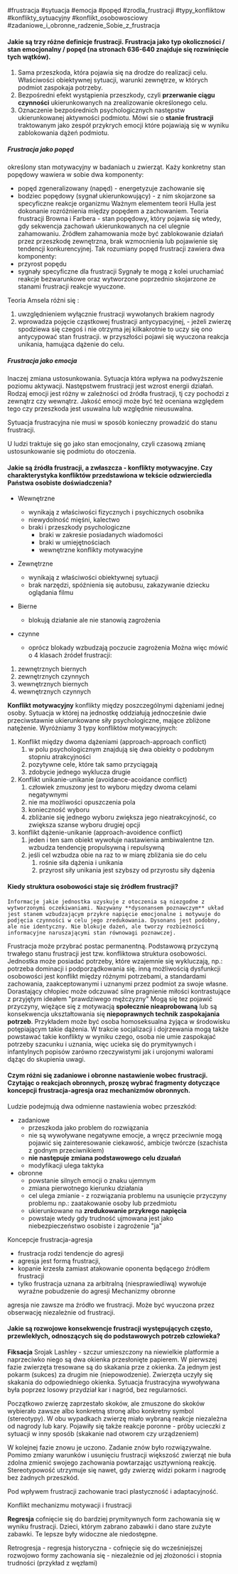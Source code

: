 
#frustracja #sytuacja #emocja #popęd #zrodla_frustracji #typy_konfliktow #konflikty_sytuacyjny #konflikt_osobowosciowy #zadaniowe_i_obronne_radzenie_Sobie_z_frustracja

#### Jakie są trzy różne definicje frustracji. **Frustracja jako typ okoliczności / stan emocjonalny / popęd** (na stronach 636-640 znajduje się rozwinięcie tych wątków).
1. Sama przeszkoda, która pojawia się na drodze do realizacji celu. Właściwości obiektywnej sytuacji, warunki zewnętrze, w których podmiot zaspokaja potrzeby.
2. Bezpośredni efekt wystąpienia przeszkody, czyli **przerwanie ciągu czynności** ukierunkowanych na zrealizowanie określonego celu.
3. Oznaczenie bezpośrednich psychologicznych następstw ukierunkowanej aktywności podmiotu. Mówi sie o **stanie frustracji** traktowanym jako zespół przykrych emocji które pojawiają się w wyniku zablokowania dążeń podmiotu.

##### Frustracja jako popęd
określony stan motywacyjny w badaniach u zwierząt. Każy konkretny stan popędowy wawiera w sobie dwa komponenty:
- popęd zgeneralizowany (napęd) - energetyzuje zachowanie się
- bodziec popędowy (sygnał ukierunkowujący) - z nim skojarzone sa specyficzne reakcje organizmu
Ważnym elementem teorii Hulla jest dokonanie rozróżnienia między popędem a zachowaniem.
Teoria frustracji Browna i Farbera - stan popędowy, który pojawia się wtedy, gdy sekwencja zachowań ukierunkowanych na cel ulegnie zahamowaniu. Źródłem zahamowania może być zablokowanie działań przez przeszkodę zewnętrzna, brak wzmocnienia lub pojawienie się tendencji konkurencyjnej. Tak rozumiany popęd frustracji zawiera dwa komponenty:
- przyrost popędu
- sygnały specyficzne dla frustracji
Sygnały te mogą z kolei uruchamiać reakcje bezwarunkowe oraz wytworzone poprzednio skojarzone ze stanami frustracji reakcje wyuczone.

Teoria Amsela różni się :
1. uwzględnieniem wyłącznie frustracji wywołanych brakiem nagrody
2. wprowadza pojęcie cząstkowej frustracji antycypacyjnej, - jeżeli zwierzę spodziewa się czegoś i nie otrzyma jej kilkakrotnie to uczy się ono antycypować stan frustracji. w przyszłości pojawi się wyuczona reakcja unikania, hamująca dążenie do celu.

##### Frustracja jako emocja
Inaczej zmiana ustosunkowania. Sytuacja która wpływa na podwyższenie poziomu aktywacji. Następstwem frustracji jest wzrost energii działań.
Rodzaj emocji jest różny w zależności od źródła frustracji, tj czy pochodzi z zewnątrz czy wewnątrz. Jakość emocji może być też oceniana względem tego czy przeszkoda jest usuwalna lub względnie nieusuwalna.

Sytuacja frustracyjna nie musi w sposób konieczny prowadzić do stanu frustracji.

U ludzi traktuje się go jako stan emocjonalny, czyli czasową zmianę ustosunkowanie się podmiotu do otoczenia.
#### Jakie są źródła frustracji, a zwłaszcza - **konflikty motywacyjne**. Czy charakterystyka konfliktów przedstawiona w tekście odzwierciedla Państwa osobiste doświadczenia?
- Wewnętrzne
	- wynikają z właściwości fizycznych i psychicznych osobnika
	- niewydolność mięśni, kalectwo
	- braki i przeszkody psychologiczne
		- braki w zakresie posiadanych wiadomości 
		- braki w umiejętnościach
		- wewnętrzne konflikty  motywacyjne
- Zewnętrzne
	- wynikają z właściwości obiektywnej sytuacji
	- brak narzędzi, spóźnienia się autobusu, zakazywanie dziecku oglądania filmu

- Bierne
	- blokują działanie ale nie stanowią zagrożenia
- czynne
	- oprócz blokady wzbudzają poczucie zagrożenia
Można więc mówić o 4 klasach źródeł frustracji:
1. zewnętrznych biernych
2. zewnętrznych czynnych
3. wewnętrznych biernych
4. wewnętrznych czynnych

**Konflikt motywacyjny**
konflikty między poszczególnymi dążeniami jednej osoby. Sytuacja w której na jednostkę oddziałują jednocześnie dwie przeciwstawnie ukierunkowane siły psychologiczne, mające zbliżone natężenie.
Wyróżniamy 3 typy konfliktów motywacyjnych:
1. Konflikt między dwoma dążeniami (approach-approach conflict)
	1. w polu psychologicznym znajdują się dwa obiekty o podobnym stopniu atrakcyjności 
	2. pozytywne cele, które tak samo przyciągają
	3. zdobycie jednego wyklucza drugie
2. Konflikt unikanie-unikanie (avoidance-acoidance conflict)
	1. człowiek zmuszony jest to wyboru między dwoma celami negatywnymi
	2. nie ma możliwości opuszczenia pola
	3. konieczność wyboru
	4. zbliżanie się jednego wyboru zwiększa jego nieatrakcyjność, co zwiększa szanse wyboru drugiej opcji
3. konflikt dążenie-unikanie (approach-avoidence conflict)
	1. jeden i ten sam obiekt wywołuje nastawienia ambiwalentne tzn. wzbudza tendencję propulsywną i repulsywną
	2. jeśli cel wzbudza obie na raz to w miarę zbliżania sie do celu
		1. rośnie siła dążenia i unikania
		2. przyrost siły unikania jest szybszy od przyrostu siły dążenia

#### Kiedy **struktura osobowości** staje się źródłem frustracji?

	Informacje jakie jednostka uzyskuje z otoczenia są niezgodne z wytworzonymi oczekiwaniami. Nazywany **dysonansem poznawczym** układ jest stanem wzbudzającym przykre napięcie emocjonalne i motywuje do podjęcia czynności w celu jego zredukowania. Dysonans jest podobny, ale nie identyczny. Nie blokuje dażeń, ale tworzy rozbieżności informacyjne naruszającymi stan równowagi poznawczej.

Frustracja może przybrać postac permanentną. Podstawową przyczyną trwałego stanu frustracji jest tzw. konfliktowa struktura osobowości.
Jednostka może posiadać potrzeby, które wzajemnie się wykluczają, np.: potrzeba dominacji i podporządkowania się.
inną możliwością dysfunkcji osobowości jest konflikt między różnymi potrzebami, a standardami zachowania, zaakceptowanymi i uznanymi przez podmiot za swoje własne. Dorastający chłopiec może odczuwać silne pragnienie miłości kontrastujące z przyjętym ideałem "prawdziwego mężczyzny"
Mogą się tez pojawić przyczyny, więżące się z motywacją **społecznie nieaprobowaną** lub są konsekwencja ukształtowania się **niepoprawnych technik zaspokajania potrzeb**. Przykładem może być osoba homoseksualna żyjąca  w środowisku potępiającym takie dążenia. 
W trakcie socjalizacji i dojrzewania mogą także powstawać takie konflikty w wyniku czego, osoba nie umie zaspokajać potrzeby szacunku i uznania, więc ucieka się do prymitywnych i infantylnych popisów zarówno rzeczywistymi jak i urojonymi walorami dążąc do skupienia uwagi.

#### Czym różni się **zadaniowe i obronne nastawienie wobec frustracji**. Czytając o reakcjach obronnych, proszę wybrać fragmenty dotyczące koncepcji frustracja-agresja oraz mechanizmów obronnych.
Ludzie podejmują dwa odmienne nastawienia wobec przeszkód:
- zadaniowe
	- przeszkoda jako problem do rozwiązania
	- nie są wywoływane negatywne emocje, a wręcz przeciwnie mogą pojawić się zainteresowanie ciekawość, ambicje twórcze (szachista z godnym przeciwnikiem)
	- **nie następuje zmiana podstawowego celu dzuałań**
	- modyfikacji ulega taktyka
- obronne
	- powstanie silnych emocji o znaku ujemnym
	- zmiana pierwotnego kierunku działania
	- cel ulega zmianie - z rozwiązania problemu na usunięcie przyczyny problemu np.: zaatakowanie osoby lub przedmiotu
	- ukierunkowane na **zredukowanie przykrego napięcia**
	- powstaje wtedy gdy trudność ujmowana jest jako niebezpieczeństwo osobiste i zagrożenie "ja"

Koncepcje frustracja-agresja
- frustracja rodzi tendencje do agresji
- agresja jest formą frustracji, 
- kopanie krzesła zamiast atakowanie oponenta będącego źródłem frustracji
- tylko frustracja uznana za arbitralną (niesprawiedliwą) wywołuje wyraźne pobudzenie do agresji
Mechanizmy obronne

agresja nie zawsze ma źródło we frustracji. Może być wyuczona przez obserwację niezależnie od frustracji.


#### Jakie są rozwojowe **konsekwencje frustracji** występujących **często, przewlekłych**, odnoszących się do podstawowych potrzeb człowieka?

**Fiksacja**
Srojak Lashley - szczur umieszczony na niewielkie platformie a naprzeciwko niego są dwa okienka przesłonięte papierem. 
W pierwszej fazie zwierzęta tresowane są do skakania prze z okienka. Za jednym jest pokarm (sukces) za drugim nie (niepowodzenie). Zwierzęta uczyły się skakania do odpowiedniego okienka.
Sytuacja frustracyjna wywoływana była poprzez losowy przydział kar i nagród, bez regularności.

Początkowo zwierzę zaprzestało skoków, ale zmuszone do skoków wybierało zawsze albo konkretną stronę albo konkretny symbol (stereotypy). W obu wypadkach zwierzę miało wybraną reakcje niezależna od nagrody lub kary. Pojawiły się także reakcje poronne - próby ucieczki z sytuacji w inny sposób (skakanie nad otworem czy urządzeniem)

W kolejnej fazie znowu je uczono. Zadanie znów było rozwiązywalne. Pomimo zmiany warunków i usunięciu frustracji większość zwierząt nie buła zdolna zmienić swojego zachowania powtarzając usztywnioną reakcję. Stereotypowość utrzymuje się nawet, gdy zwierzę widzi pokarm i nagrodę bez żadnych przeszkód. 

Pod wpływem frustracji zachowanie traci plastyczność i adaptacyjność.

Konflikt mechanizmu motywacji i frustracji

**Regresja**
cofnięcie się do bardziej prymitywnych form zachowania się w wyniku frustracji. Dzieci, którym zabrano zabawki i dano stare zużyte zabawki. Te lepsze były widoczne ale niedostępne.

Retrogresja - regresja historyczna - cofnięcie się do wcześniejszej rozwojowo formy zachowania się - niezależnie od jej złożoności i stopnia trudności (przykład z węzłami)

